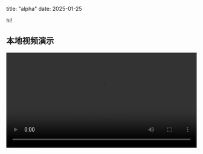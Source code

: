 title: "alpha"
date: 2025-01-25


hi!

## 本地视频演示
<video controls width="100%">
  <source src="/assets/videos/copy1.mov" type="video/mov">
</video>
